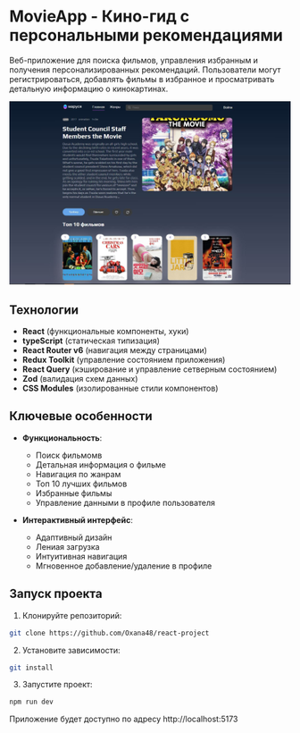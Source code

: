 # MovieApp - Кино-гид с персональными рекомендациями

Веб-приложение для поиска фильмов, управления избранным и получения персонализированных рекомендаций. Пользователи могут регистрироваться, добавлять фильмы в избранное и просматривать детальную информацию о кинокартинах.

![Скриншот проекта](./screenshot.jpg)

## Технологии

- **React** (функциональные компоненты, хуки)
- **typeScript** (статическая типизация)
- **React Router v6** (навигация между страницами)
- **Redux Toolkit** (управление состоянием приложения)
- **React Query** (кэширование и управление сетверным состоянием)
- **Zod** (валидация схем данных)
- **CSS Modules** (изолированные стили компонентов)

## Ключевые особенности

- **Функциональность**:
  - Поиск фильмомв
  - Детальная информация о фильме
  - Навигация по жанрам
  - Топ 10 лучших фильмов
  - Избранные фильмы
  - Управление данными в профиле пользователя

- **Интерактивный интерфейс**:
  - Адаптивный дизайн
  - Лениая загрузка
  - Интуитивная навигация
  - Мгновенное добавление/удаление в профиле

## Запуск проекта

1. Клонируйте репозиторий:
```bash
git clone https://github.com/Oxana48/react-project
```

2. Установите зависимости:
```bash
git install
```

3. Запустите проект:
```bash
npm run dev
```

Приложение будет доступно по адресу http://localhost:5173
